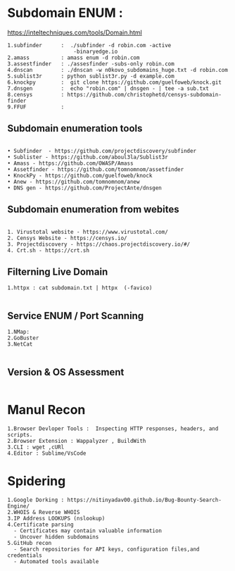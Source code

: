 # Subdomain ENUM : 
https://inteltechniques.com/tools/Domain.html
```
1.subfinder      :  ./subfinder -d robin.com -active 
                     -binaryedge.io
2.amass          : amass enum -d robin.com
3.assestfinder   : ./assesfinder -subs-only robin.com
4.dnscan         : ./dnscan -w n0kovo_subdomains_huge.txt -d robin.com
5.sublist3r      : python sublist3r.py -d example.com
6.knockpy        :  git clone https://github.com/guelfoweb/knock.git
7.dnsgen         :  echo "robin.com" | dnsgen - | tee -a sub.txt
8.censys         : https://github.com/christophetd/censys-subdomain-finder
9.FFUF           : 

```

## Subdomain enumeration tools
  ```
  	
• Subfinder  - https://github.com/projectdiscovery/subfinder
• Sublister - https://github.com/aboul3la/Sublist3r
• Amass - https://github.com/OWASP/Amass
• Assetfinder - https://github.com/tomnomnom/assetfinder
• KnockPy - https://github.com/guelfoweb/knock
• Anew - https://github.com/tomnomnom/anew
• DNS gen - https://github.com/ProjectAnte/dnsgen

  ```

## Subdomain enumeration from webites

 ```

1. Virustotal website - https://www.virustotal.com/
2. Censys Website - https://censys.io/
3. Projectdiscovery - https://chaos.projectdiscovery.io/#/
4. Crt.sh - https://crt.sh

  ```

## Filterning Live Domain

```
1.httpx : cat subdomain.txt | httpx  (-favico)


```

## Service ENUM / Port Scanning 

```
1.NMap:
2.GoBuster
3.NetCat


```
## Version & OS Assessment 

```

```


# Manul Recon
```
1.Browser Devloper Tools :  Inspecting HTTP responses, headers, and scripts.
2.Browser Extension : Wappalyzer , BuildWith
3.CLI : wget ,cURl
4.Editor : Sublime/VsCode

```

# Spidering
```
1.Google Dorking : https://nitinyadav00.github.io/Bug-Bounty-Search-Engine/ 
2.WHOIS & Reverse WHOIS
3.IP Address LOOKUPS (nslookup)
4.Certificate parsing
  - Certificates may contain valuable information
  - Uncover hidden subdomains
5.GitHub recon
  - Search repositories for API keys, configuration files,and credentials
  - Automated tools available
```